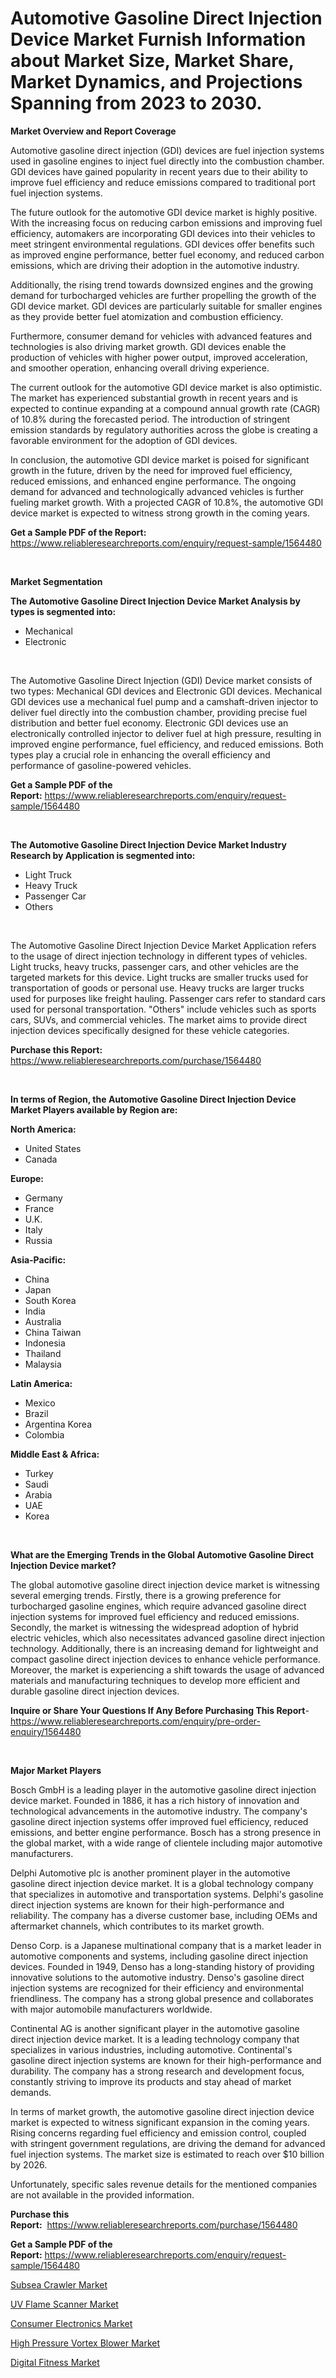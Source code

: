 <p><h1>Automotive Gasoline Direct Injection Device Market Furnish Information about Market Size, Market Share, Market Dynamics, and Projections Spanning from 2023 to 2030.</h1></p><p><strong>Market Overview and Report Coverage</strong></p>
<p><p>Automotive gasoline direct injection (GDI) devices are fuel injection systems used in gasoline engines to inject fuel directly into the combustion chamber. GDI devices have gained popularity in recent years due to their ability to improve fuel efficiency and reduce emissions compared to traditional port fuel injection systems.</p><p>The future outlook for the automotive GDI device market is highly positive. With the increasing focus on reducing carbon emissions and improving fuel efficiency, automakers are incorporating GDI devices into their vehicles to meet stringent environmental regulations. GDI devices offer benefits such as improved engine performance, better fuel economy, and reduced carbon emissions, which are driving their adoption in the automotive industry.</p><p>Additionally, the rising trend towards downsized engines and the growing demand for turbocharged vehicles are further propelling the growth of the GDI device market. GDI devices are particularly suitable for smaller engines as they provide better fuel atomization and combustion efficiency.</p><p>Furthermore, consumer demand for vehicles with advanced features and technologies is also driving market growth. GDI devices enable the production of vehicles with higher power output, improved acceleration, and smoother operation, enhancing overall driving experience.</p><p>The current outlook for the automotive GDI device market is also optimistic. The market has experienced substantial growth in recent years and is expected to continue expanding at a compound annual growth rate (CAGR) of 10.8% during the forecasted period. The introduction of stringent emission standards by regulatory authorities across the globe is creating a favorable environment for the adoption of GDI devices.</p><p>In conclusion, the automotive GDI device market is poised for significant growth in the future, driven by the need for improved fuel efficiency, reduced emissions, and enhanced engine performance. The ongoing demand for advanced and technologically advanced vehicles is further fueling market growth. With a projected CAGR of 10.8%, the automotive GDI device market is expected to witness strong growth in the coming years.</p></p>
<p><strong>Get a Sample PDF of the Report:</strong> <a href="https://www.reliableresearchreports.com/enquiry/request-sample/1564480">https://www.reliableresearchreports.com/enquiry/request-sample/1564480</a></p>
<p>&nbsp;</p>
<p><strong>Market Segmentation</strong></p>
<p><strong>The Automotive Gasoline Direct Injection Device Market Analysis by types is segmented into:</strong></p>
<p><ul><li>Mechanical</li><li>Electronic</li></ul></p>
<p>&nbsp;</p>
<p><p>The Automotive Gasoline Direct Injection (GDI) Device market consists of two types: Mechanical GDI devices and Electronic GDI devices. Mechanical GDI devices use a mechanical fuel pump and a camshaft-driven injector to deliver fuel directly into the combustion chamber, providing precise fuel distribution and better fuel economy. Electronic GDI devices use an electronically controlled injector to deliver fuel at high pressure, resulting in improved engine performance, fuel efficiency, and reduced emissions. Both types play a crucial role in enhancing the overall efficiency and performance of gasoline-powered vehicles.</p></p>
<p><strong>Get a Sample PDF of the Report:</strong>&nbsp;<a href="https://www.reliableresearchreports.com/enquiry/request-sample/1564480">https://www.reliableresearchreports.com/enquiry/request-sample/1564480</a></p>
<p>&nbsp;</p>
<p><strong>The Automotive Gasoline Direct Injection Device Market Industry Research by Application is segmented into:</strong></p>
<p><ul><li>Light Truck</li><li>Heavy Truck</li><li>Passenger Car</li><li>Others</li></ul></p>
<p>&nbsp;</p>
<p><p>The Automotive Gasoline Direct Injection Device Market Application refers to the usage of direct injection technology in different types of vehicles. Light trucks, heavy trucks, passenger cars, and other vehicles are the targeted markets for this device. Light trucks are smaller trucks used for transportation of goods or personal use. Heavy trucks are larger trucks used for purposes like freight hauling. Passenger cars refer to standard cars used for personal transportation. "Others" include vehicles such as sports cars, SUVs, and commercial vehicles. The market aims to provide direct injection devices specifically designed for these vehicle categories.</p></p>
<p><strong>Purchase this Report:</strong>&nbsp; <a href="https://www.reliableresearchreports.com/purchase/1564480">https://www.reliableresearchreports.com/purchase/1564480</a></p>
<p>&nbsp;</p>
<p><strong>In terms of Region, the Automotive Gasoline Direct Injection Device Market Players available by Region are:</strong></p>
<p>
    <p> <strong> North America: </strong>
        <ul>
            <li>United States</li>
            <li>Canada</li>
        </ul>
        </p> 
    <p> <strong> Europe: </strong>
        <ul>
            <li>Germany</li>
            <li>France</li>
            <li>U.K.</li>
            <li>Italy</li>
            <li>Russia</li>
        </ul>
        </p> 
    <p> <strong> Asia-Pacific: </strong>
        <ul>
            <li>China</li>
            <li>Japan</li>
            <li>South Korea</li>
            <li>India</li>
            <li>Australia</li>
            <li>China Taiwan</li>
            <li>Indonesia</li>
            <li>Thailand</li>
            <li>Malaysia</li>
        </ul>
        </p> 
    <p> <strong> Latin America: </strong>
        <ul>
            <li>Mexico</li>
            <li>Brazil</li>
            <li>Argentina Korea</li>
            <li>Colombia</li>
        </ul>
        </p> 
    <p> <strong> Middle East & Africa: </strong>
        <ul>
            <li>Turkey</li>
            <li>Saudi</li>
            <li>Arabia</li>
            <li>UAE</li>
            <li>Korea</li>
        </ul>
    </p>
    </p>
<p>&nbsp;</p>
<p><strong>What are the Emerging Trends in the Global Automotive Gasoline Direct Injection Device market?</strong></p>
<p><p>The global automotive gasoline direct injection device market is witnessing several emerging trends. Firstly, there is a growing preference for turbocharged gasoline engines, which require advanced gasoline direct injection systems for improved fuel efficiency and reduced emissions. Secondly, the market is witnessing the widespread adoption of hybrid electric vehicles, which also necessitates advanced gasoline direct injection technology. Additionally, there is an increasing demand for lightweight and compact gasoline direct injection devices to enhance vehicle performance. Moreover, the market is experiencing a shift towards the usage of advanced materials and manufacturing techniques to develop more efficient and durable gasoline direct injection devices.</p></p>
<p><strong>Inquire or Share Your Questions If Any Before Purchasing This Report</strong>- <a href="https://www.reliableresearchreports.com/enquiry/pre-order-enquiry/1564480">https://www.reliableresearchreports.com/enquiry/pre-order-enquiry/1564480</a></p>
<p>&nbsp;</p>
<p><strong>Major Market Players</strong></p>
<p><p>Bosch GmbH is a leading player in the automotive gasoline direct injection device market. Founded in 1886, it has a rich history of innovation and technological advancements in the automotive industry. The company's gasoline direct injection systems offer improved fuel efficiency, reduced emissions, and better engine performance. Bosch has a strong presence in the global market, with a wide range of clientele including major automotive manufacturers.</p><p>Delphi Automotive plc is another prominent player in the automotive gasoline direct injection device market. It is a global technology company that specializes in automotive and transportation systems. Delphi's gasoline direct injection systems are known for their high-performance and reliability. The company has a diverse customer base, including OEMs and aftermarket channels, which contributes to its market growth.</p><p>Denso Corp. is a Japanese multinational company that is a market leader in automotive components and systems, including gasoline direct injection devices. Founded in 1949, Denso has a long-standing history of providing innovative solutions to the automotive industry. Denso's gasoline direct injection systems are recognized for their efficiency and environmental friendliness. The company has a strong global presence and collaborates with major automobile manufacturers worldwide.</p><p>Continental AG is another significant player in the automotive gasoline direct injection device market. It is a leading technology company that specializes in various industries, including automotive. Continental's gasoline direct injection systems are known for their high-performance and durability. The company has a strong research and development focus, constantly striving to improve its products and stay ahead of market demands.</p><p>In terms of market growth, the automotive gasoline direct injection device market is expected to witness significant expansion in the coming years. Rising concerns regarding fuel efficiency and emission control, coupled with stringent government regulations, are driving the demand for advanced fuel injection systems. The market size is estimated to reach over $10 billion by 2026.</p><p>Unfortunately, specific sales revenue details for the mentioned companies are not available in the provided information.</p></p>
<p><strong>Purchase this Report:</strong>&nbsp;&nbsp;<a href="https://www.reliableresearchreports.com/purchase/1564480">https://www.reliableresearchreports.com/purchase/1564480</a></p>
<p></p>
<p><strong>Get a Sample PDF of the Report:</strong>&nbsp;<a href="https://www.reliableresearchreports.com/enquiry/request-sample/1564480">https://www.reliableresearchreports.com/enquiry/request-sample/1564480</a></p>
<p><p><a href="https://www.linkedin.com/pulse/subsea-crawler-market-size-share-global-analysis-report-ddcde/">Subsea Crawler Market</a></p><p><a href="https://www.linkedin.com/pulse/decoding-uv-flame-scanner-market-deep-dive-latest-trends-8mxwe/">UV Flame Scanner Market</a></p><p><a href="https://medium.com/@there.mix.bring/consumer-electronics-market-insight-market-trends-growth-forecasted-from-2023-to-2030-291a4deca73e">Consumer Electronics Market</a></p><p><a href="https://www.linkedin.com/pulse/high-pressure-vortex-blower-market-research-report-unlocks-lmaqe/">High Pressure Vortex Blower Market</a></p><p><a href="https://medium.com/@jacks0866979/digital-fitness-market-size-reveals-the-best-marketing-channels-in-global-industry-3391b12eaf51">Digital Fitness Market</a></p></p>